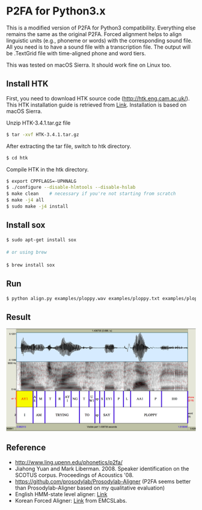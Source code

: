 # P2FA for Python3.x

This is a modified version of P2FA for Python3 compatibility. Everything else remains the same as the original P2FA. Forced alignment helps to align linguistic units (e.g., phoneme or words) with the corresponding sound file. All you need is to have a sound file with a transcription file. The output will be .TextGrid file with time-aligned phone and word tiers.

This was tested on macOS Sierra. It should work fine on Linux too.

## Install HTK
First, you need to download HTK source code (http://htk.eng.cam.ac.uk/).
This HTK installation guide is retrieved from [Link](https://github.com/prosodylab/Prosodylab-Aligner). Installation is based on macOS Sierra.

Unzip HTK-3.4.1.tar.gz file

```bash
$ tar -xvf HTK-3.4.1.tar.gz
```

After extracting the tar file, switch to htk directory.

```bash
$ cd htk
```

Compile HTK in the htk directory.

```bash
$ export CPPFLAGS=-UPHNALG
$ ./configure --disable-hlmtools --disable-hslab
$ make clean    # necessary if you're not starting from scratch
$ make -j4 all
$ sudo make -j4 install
```

## Install sox

```bash
$ sudo apt-get install sox

# or using brew

$ brew install sox
```

## Run

```bash
$ python align.py examples/ploppy.wav examples/ploppy.txt examples/ploppy.TextGrid
```

## Result

![image_of_ploppy_dot_png](_tmp/ploppy.png)

## Reference
- http://www.ling.upenn.edu/phonetics/p2fa/
- Jiahong Yuan and Mark Liberman. 2008. Speaker identification on the SCOTUS corpus. Proceedings of Acoustics '08.
- https://github.com/prosodylab/Prosodylab-Aligner (P2FA seems better than Prosodylab-Aligner based on my qualitative evaluation)
- English HMM-state level aligner: [Link](https://github.com/jaekookang/p2fa_state_aligner)
- Korean Forced Aligner: [Link](https://github.com/EMCSlabs/Programs/tree/master/Korean_FA) from EMCSLabs. 
